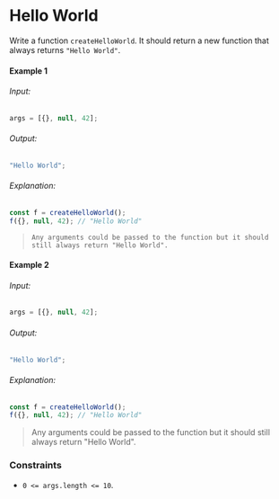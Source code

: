 # Hello World

Write a function `createHelloWorld`. It should return a new function that always returns `"Hello World"`.

#### Example 1

###### Input:

```javascript
args = [{}, null, 42];
```

###### Output:

```javascript
"Hello World";
```

###### Explanation:

```javascript
const f = createHelloWorld();
f({}, null, 42); // "Hello World"
```

> `Any arguments could be passed to the function but it should still always return "Hello World".`

#### Example 2

###### Input:

```javascript
args = [{}, null, 42];
```

###### Output:

```javascript
"Hello World";
```

###### Explanation:

```javascript
const f = createHelloWorld();
f({}, null, 42); // "Hello World"
```

> Any arguments could be passed to the function but it should still always return "Hello World".

### Constraints

- `0 <= args.length <= 10`.
